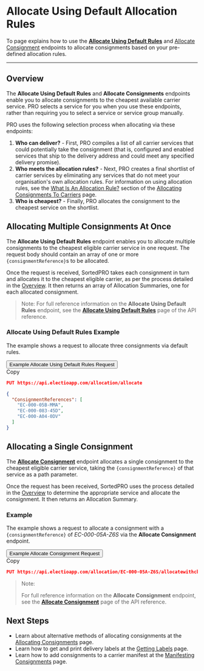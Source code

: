 # Allocate Using Default Allocation Rules

To page explains how to use the **[Allocate Using Default Rules](https://docs.electioapp.com/#/api/AllocateUsingDefaultRules)**  and [Allocate Consignment](https://docs.electioapp.com/#/api/AllocateConsignment) endpoints to allocate consignments based on your pre-defined allocation rules.

---

## Overview

The **Allocate Using Default Rules** and **Allocate Consignments** endpoints enable you to allocate consignments to the cheapest available carrier service. PRO selects a service for you when you use these endpoints, rather than requiring you to select a service or service group manually.

PRO uses the following selection process when allocating via these endpoints:

1. **Who can deliver?** - First, PRO compiles a list of all carrier services that could potentially take the consignment (that is, configured and enabled services that ship to the delivery address and could meet any specified delivery promise).
2. **Who meets the allocation rules?** - Next, PRO creates a final shortlist of carrier services by eliminating any services that do not meet your organisation's own allocation rules. For information on using allocation rules, see the [What Is An Allocation Rule?](/api/help/allocating_consignments.html#what-is-an-allocation-rule) section of the [Allocating Consignments To Carriers](/api/help/allocating_consignments.html) page.
3. **Who is cheapest?** - Finally, PRO allocates the consignment to the cheapest service on the shortlist.

## Allocating Multiple Consignments At Once

The **Allocate Using Default Rules** endpoint enables you to allocate multiple consignments to the cheapest eligible carrier service in one request. The request body should contain an array of one or more `{consignmentReference}`s to be allocated. 

Once the request is received, SortedPRO takes each consignment in turn and allocates it to the cheapest eligible carrier, as per the process detailed in the [Overview](#overview). It then returns an array of Allocation Summaries, one for each allocated consignment. 

> <span class="note-header">Note:</span>
>  For full reference information on the <strong>Allocate Using Default Rules</strong> endpoint, see the <strong><a href="https://docs.electioapp.com/#/api/AllocateUsingDefaultRules">Allocate Using Default Rules</a></strong> page of the API reference. 

### Allocate Using Default Rules Example

The example shows a request to allocate three consignments via default rules. 

<div class="tab">
    <button class="staticTabButton">Example Allocate Using Default Rules Request</button>
    <div class="copybutton" onclick="CopyToClipboard(this, 'allocationUDRRequest')"><span class='glyphicon glyphicon-copy'></span><span class='copy'>Copy</span></div>
</div>

<div id="allocationUDRRequest" class="staticTabContent" onclick="CopyToClipboard(this, 'allocationUDRRequest')">

```json
PUT https://api.electioapp.com/allocation/allocate

{
  "ConsignmentReferences": [
    "EC-000-05B-MMA",
    "EC-000-083-45D",
    "EC-000-A04-0DV"
  ]
}
```

</div>

## Allocating a Single Consignment

The **[Allocate Consignment](https://docs.electioapp.com/#/api/AllocateConsignment)** endpoint allocates a single consignment to the cheapest eligible carrier service, taking the `{consignmentReference}` of that service as a path parameter. 

Once the request has been received, SortedPRO uses the process detailed in the [Overview](#overview) to determine the appropriate service and allocate the consignment. It then returns an Allocation Summary. 

### Example

The example shows a request to allocate a consignment with a `{consignmentReference}` of _EC-000-05A-Z6S_ via the **Allocate Consignment** endpoint. 

<div class="tab">
    <button class="staticTabButton">Example Allocate Consignment Request</button>
    <div class="copybutton" onclick="CopyToClipboard(this, 'allocateConRequest')"><span class='glyphicon glyphicon-copy'></span><span class='copy'>Copy</span></div>
</div>

<div id="allocateConRequest" class="staticTabContent" onclick="CopyToClipboard(this, 'allocateConRequest')">

```json
PUT https://api.electioapp.com/allocation/EC-000-05A-Z6S/allocatewithcheapestquote
```

</div>

> <span class="note-header">Note:</span>
>
>  For full reference information on the <strong>Allocate Consignment</strong> endpoint, see the <strong><a href="https://docs.electioapp.com/#/api/AllocateConsignment">Allocate Consignment</a></strong> page of the API reference. 

## Next Steps

* Learn about alternative methods of allocating consignments at the [Allocating Consignments](/api/help/allocating_consignments.html) page.
* Learn how to get and print delivery labels at the [Getting Labels](/api/help/getting_labels.html) page.
* Learn how to add consignments to a carrier manifest at the [Manifesting Consignments](/api/help/manifesting_consignments.html) page.

<script src="../../scripts/requesttabs.js"></script>
<script src="../../scripts/responsetabs.js"></script>
<script src="../../scripts/copy.js"></script>
